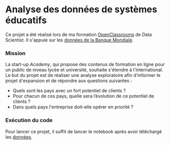# Analyse des données de systèmes éducatifs

Ce projet a été réalisé lors de ma formation [OpenClassrooms](https://openclassrooms.com/fr/) de Data Scientist. Il s'appuie sur les [données de la Banque Mondiale](https://datacatalog.worldbank.org/search/dataset/0038480).

### Mission
La start-up *Academy*, qui propose des contenus de formation en ligne pour un public de niveau lycée et université, souhaite s'étendre à l'international. Le but du projet est de réaliser une analyse exploratoire afin d'informer le projet d'expansion et de répondre aux questions suivantes :
- Quels sont les pays avec un fort potentiel de clients ?
- Pour chacun de ces pays, quelle sera l’évolution de ce potentiel de clients ?
- Dans quels pays l'entreprise doit-elle opérer en priorité ?

### Exécution du code
Pour lancer ce projet, il suffit de lancer le notebook après avoir téléchargé les [données](https://datacatalog.worldbank.org/search/dataset/0038480).
